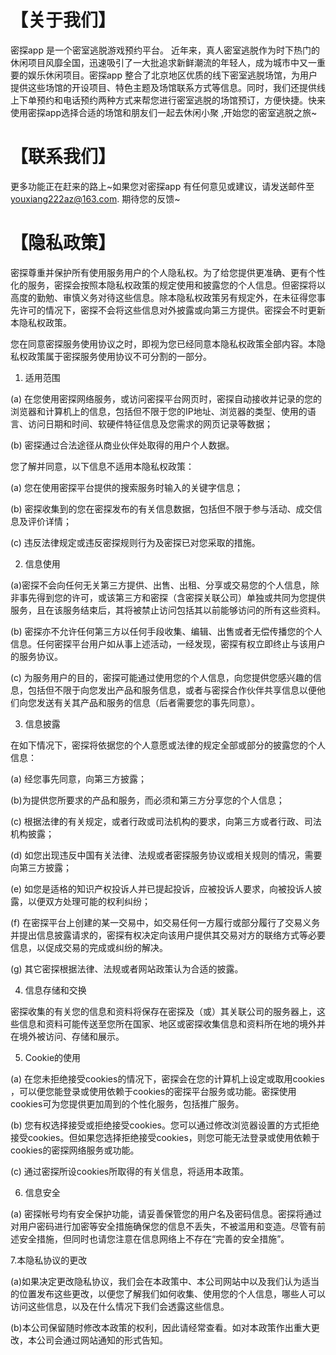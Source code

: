 # 【关于我们】

密探app 是一个密室逃脱游戏预约平台。
近年来，真人密室逃脱作为时下热门的休闲项目风靡全国，迅速吸引了一大批追求新鲜潮流的年轻人，成为城市中又一重要的娱乐休闲项目。密探app 整合了北京地区优质的线下密室逃脱场馆，为用户提供这些场馆的开设项目、特色主题及场馆联系方式等信息。同时，我们还提供线上下单预约和电话预约两种方式来帮您进行密室逃脱的场馆预订，方便快捷。快来使用密探app选择合适的场馆和朋友们一起去休闲小聚 ,开始您的密室逃脱之旅~


# 【联系我们】

 更多功能正在赶来的路上~如果您对密探app 有任何意见或建议，请发送邮件至 youxiang222az@163.com. 期待您的反馈~

# 【隐私政策】

密探尊重并保护所有使用服务用户的个人隐私权。为了给您提供更准确、更有个性化的服务，密探会按照本隐私权政策的规定使用和披露您的个人信息。但密探将以高度的勤勉、审慎义务对待这些信息。除本隐私权政策另有规定外，在未征得您事先许可的情况下，密探不会将这些信息对外披露或向第三方提供。密探会不时更新本隐私权政策。

您在同意密探服务使用协议之时，即视为您已经同意本隐私权政策全部内容。本隐私权政策属于密探服务使用协议不可分割的一部分。

1. 适用范围

(a) 在您使用密探网络服务，或访问密探平台网页时，密探自动接收并记录的您的浏览器和计算机上的信息，包括但不限于您的IP地址、浏览器的类型、使用的语言、访问日期和时间、软硬件特征信息及您需求的网页记录等数据；

(b) 密探通过合法途径从商业伙伴处取得的用户个人数据。

您了解并同意，以下信息不适用本隐私权政策：

(a) 您在使用密探平台提供的搜索服务时输入的关键字信息；

(b) 密探收集到的您在密探发布的有关信息数据，包括但不限于参与活动、成交信息及评价详情；

(c) 违反法律规定或违反密探规则行为及密探已对您采取的措施。

2. 信息使用

(a)密探不会向任何无关第三方提供、出售、出租、分享或交易您的个人信息，除非事先得到您的许可，或该第三方和密探（含密探关联公司）单独或共同为您提供服务，且在该服务结束后，其将被禁止访问包括其以前能够访问的所有这些资料。

(b) 密探亦不允许任何第三方以任何手段收集、编辑、出售或者无偿传播您的个人信息。任何密探平台用户如从事上述活动，一经发现，密探有权立即终止与该用户的服务协议。

(c) 为服务用户的目的，密探可能通过使用您的个人信息，向您提供您感兴趣的信息，包括但不限于向您发出产品和服务信息，或者与密探合作伙伴共享信息以便他们向您发送有关其产品和服务的信息（后者需要您的事先同意）。

3. 信息披露

在如下情况下，密探将依据您的个人意愿或法律的规定全部或部分的披露您的个人信息：

(a) 经您事先同意，向第三方披露；

(b)为提供您所要求的产品和服务，而必须和第三方分享您的个人信息；

(c) 根据法律的有关规定，或者行政或司法机构的要求，向第三方或者行政、司法机构披露；

(d) 如您出现违反中国有关法律、法规或者密探服务协议或相关规则的情况，需要向第三方披露；

(e) 如您是适格的知识产权投诉人并已提起投诉，应被投诉人要求，向被投诉人披露，以便双方处理可能的权利纠纷；

(f) 在密探平台上创建的某一交易中，如交易任何一方履行或部分履行了交易义务并提出信息披露请求的，密探有权决定向该用户提供其交易对方的联络方式等必要信息，以促成交易的完成或纠纷的解决。

(g) 其它密探根据法律、法规或者网站政策认为合适的披露。

4. 信息存储和交换

密探收集的有关您的信息和资料将保存在密探及（或）其关联公司的服务器上，这些信息和资料可能传送至您所在国家、地区或密探收集信息和资料所在地的境外并在境外被访问、存储和展示。

5. Cookie的使用

(a) 在您未拒绝接受cookies的情况下，密探会在您的计算机上设定或取用cookies ，可以便您能登录或使用依赖于cookies的密探平台服务或功能。密探使用cookies可为您提供更加周到的个性化服务，包括推广服务。

(b) 您有权选择接受或拒绝接受cookies。您可以通过修改浏览器设置的方式拒绝接受cookies。但如果您选择拒绝接受cookies，则您可能无法登录或使用依赖于cookies的密探网络服务或功能。

(c) 通过密探所设cookies所取得的有关信息，将适用本政策。

6. 信息安全

(a) 密探帐号均有安全保护功能，请妥善保管您的用户名及密码信息。密探将通过对用户密码进行加密等安全措施确保您的信息不丢失，不被滥用和变造。尽管有前述安全措施，但同时也请您注意在信息网络上不存在“完善的安全措施”。



7.本隐私协议的更改

(a)如果决定更改隐私协议，我们会在本政策中、本公司网站中以及我们认为适当的位置发布这些更改，以便您了解我们如何收集、使用您的个人信息，哪些人可以访问这些信息，以及在什么情况下我们会透露这些信息。

(b)本公司保留随时修改本政策的权利，因此请经常查看。如对本政策作出重大更改，本公司会通过网站通知的形式告知。
